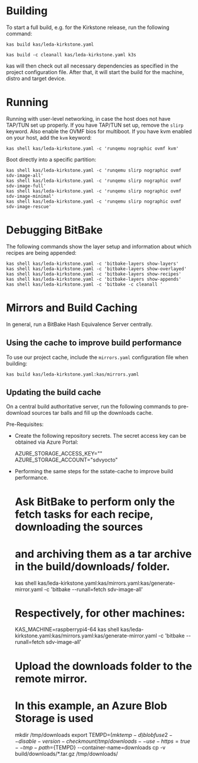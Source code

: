 # Building

To start a full build, e.g. for the Kirkstone release, run the following command:

    kas build kas/leda-kirkstone.yaml

    kas build -c cleanall kas/leda-kirkstone.yaml k3s

kas will then check out all necessary dependencies as specified in the project configuration file. After that, it will start the build for the machine, distro and target device.

# Running

Running with user-level networking, in case the host does not have TAP/TUN set up properly. If you have TAP/TUN set up, remove the `slirp` keyword. Also enable the OVMF bios for multiboot. If you have kvm enabled on your host, add the `kvm` keyword:

    kas shell kas/leda-kirkstone.yaml -c 'runqemu nographic ovmf kvm'

Boot directly into a specific partition:

    kas shell kas/leda-kirkstone.yaml -c 'runqemu slirp nographic ovmf sdv-image-all'
    kas shell kas/leda-kirkstone.yaml -c 'runqemu slirp nographic ovmf sdv-image-full'
    kas shell kas/leda-kirkstone.yaml -c 'runqemu slirp nographic ovmf sdv-image-minimal'
    kas shell kas/leda-kirkstone.yaml -c 'runqemu slirp nographic ovmf sdv-image-rescue'

# Debugging BitBake

The following commands show the layer setup and information about which recipes are being appended:

    kas shell kas/leda-kirkstone.yaml -c 'bitbake-layers show-layers'
    kas shell kas/leda-kirkstone.yaml -c 'bitbake-layers show-overlayed'
    kas shell kas/leda-kirkstone.yaml -c 'bitbake-layers show-recipes'
    kas shell kas/leda-kirkstone.yaml -c 'bitbake-layers show-appends'
    kas shell kas/leda-kirkstone.yaml -c 'bitbake -c cleanall '

# Mirrors and Build Caching

In general, run a BitBake Hash Equivalence Server centrally.
## Using the cache to improve build performance

To use our project cache, include the `mirrors.yaml` configuration file when building:

    kas build kas/leda-kirkstone.yaml:kas/mirrors.yaml

## Updating the build cache

On a central build authoritative server, run the following commands to pre-download sources tar balls and fill up the downloads cache.

Pre-Requisites:
- Create the following repository secrets. The secret access key can be obtained via Azure Portal:

    AZURE_STORAGE_ACCESS_KEY="<secret>"
    AZURE_STORAGE_ACCOUNT="sdvyocto"

- Performing the same steps for the sstate-cache to improve build performance.

    # Ask BitBake to perform only the fetch tasks for each recipe, downloading the sources
    # and archiving them as a tar archive in the build/downloads/ folder.
    kas shell kas/leda-kirkstone.yaml:kas/mirrors.yaml:kas/generate-mirror.yaml -c 'bitbake --runall=fetch sdv-image-all'

    # Respectively, for other machines:
    KAS_MACHINE=raspberrypi4-64 kas shell kas/leda-kirkstone.yaml:kas/mirrors.yaml:kas/generate-mirror.yaml -c 'bitbake --runall=fetch sdv-image-all'

    # Upload the downloads folder to the remote mirror.
    # In this example, an Azure Blob Storage is used
    mkdir /tmp/downloads
    export TEMPD=$(mktemp -d)
    blobfuse2 --disable-version-check mount /tmp/downloads --use-https=true --tmp-path=${TEMPD} --container-name=downloads
    cp -v build/downloads/*.tar.gz /tmp/downloads/
